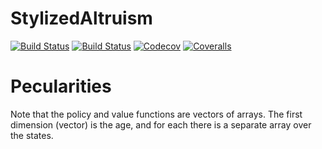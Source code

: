 # StylizedAltruism

[![Build Status](https://travis-ci.com/eirikbrandsaas/StylizedAltruism.jl.svg?branch=master)](https://travis-ci.com/eirikbrandsaas/StylizedAltruism.jl)
[![Build Status](https://ci.appveyor.com/api/projects/status/github/eirikbrandsaas/StylizedAltruism.jl?svg=true)](https://ci.appveyor.com/project/eirikbrandsaas/StylizedAltruism-jl)
[![Codecov](https://codecov.io/gh/eirikbrandsaas/StylizedAltruism.jl/branch/master/graph/badge.svg)](https://codecov.io/gh/eirikbrandsaas/StylizedAltruism.jl)
[![Coveralls](https://coveralls.io/repos/github/eirikbrandsaas/StylizedAltruism.jl/badge.svg?branch=master)](https://coveralls.io/github/eirikbrandsaas/StylizedAltruism.jl?branch=master)

# Pecularities
Note that the policy and value functions are vectors of arrays. The first dimension (vector) is the age, and for each there is a separate array over the states.
